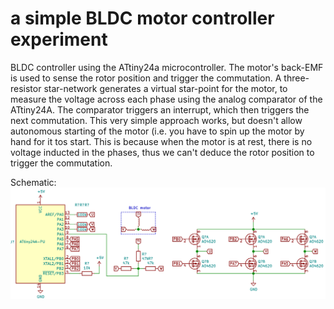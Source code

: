 # a simple BLDC motor controller experiment
BLDC controller using the ATtiny24a microcontroller.
The motor's back-EMF is used to sense the rotor position and trigger the commutation.
A three-resistor star-network generates a virtual star-point for the motor, to measure the voltage across each phase using the analog comparator of the ATtiny24A. The comparator triggers an interrupt, which then triggers the next commutation.
This very simple approach works, but doesn't allow autonomous starting of the motor (i.e. you have to spin up the motor by hand for it tos 		start. This is because when the motor is at rest, there is no voltage inducted in the phases, thus we can't deduce the rotor position to trigger 	the commutation.

Schematic:
![bldc_schematic](https://raw.githubusercontent.com/MarcelMG/simple_BLDC_controller/master/bldc_schematic.png)
